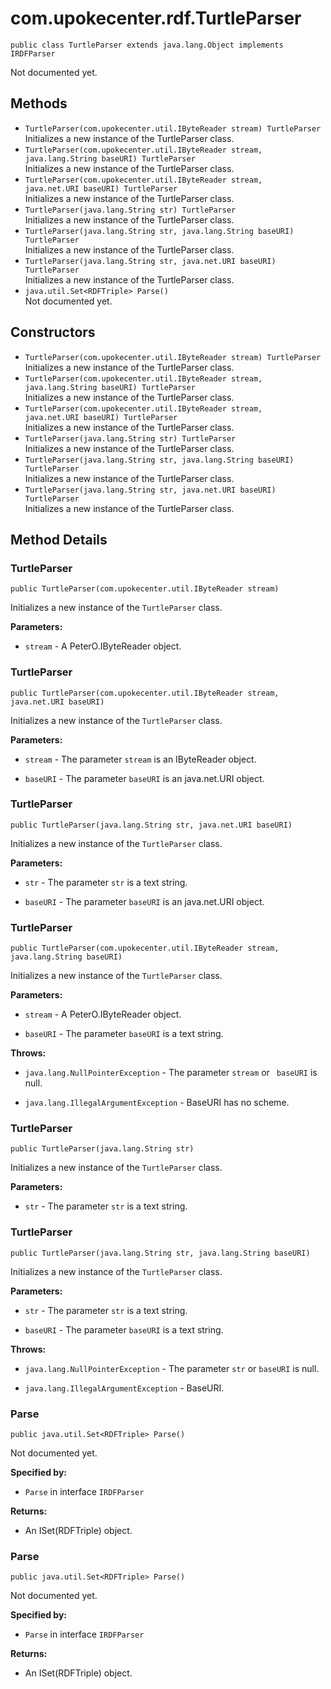 # com.upokecenter.rdf.TurtleParser

    public class TurtleParser extends java.lang.Object implements IRDFParser

Not documented yet.

## Methods

* `TurtleParser​(com.upokecenter.util.IByteReader stream) TurtleParser`<br>
 Initializes a new instance of the TurtleParser
 class.
* `TurtleParser​(com.upokecenter.util.IByteReader stream,
            java.lang.String baseURI) TurtleParser`<br>
 Initializes a new instance of the TurtleParser
 class.
* `TurtleParser​(com.upokecenter.util.IByteReader stream,
            java.net.URI baseURI) TurtleParser`<br>
 Initializes a new instance of the TurtleParser
 class.
* `TurtleParser​(java.lang.String str) TurtleParser`<br>
 Initializes a new instance of the TurtleParser
 class.
* `TurtleParser​(java.lang.String str,
            java.lang.String baseURI) TurtleParser`<br>
 Initializes a new instance of the TurtleParser
 class.
* `TurtleParser​(java.lang.String str,
            java.net.URI baseURI) TurtleParser`<br>
 Initializes a new instance of the TurtleParser
 class.
* `java.util.Set<RDFTriple> Parse()`<br>
 Not documented yet.

## Constructors

* `TurtleParser​(com.upokecenter.util.IByteReader stream) TurtleParser`<br>
 Initializes a new instance of the TurtleParser
 class.
* `TurtleParser​(com.upokecenter.util.IByteReader stream,
            java.lang.String baseURI) TurtleParser`<br>
 Initializes a new instance of the TurtleParser
 class.
* `TurtleParser​(com.upokecenter.util.IByteReader stream,
            java.net.URI baseURI) TurtleParser`<br>
 Initializes a new instance of the TurtleParser
 class.
* `TurtleParser​(java.lang.String str) TurtleParser`<br>
 Initializes a new instance of the TurtleParser
 class.
* `TurtleParser​(java.lang.String str,
            java.lang.String baseURI) TurtleParser`<br>
 Initializes a new instance of the TurtleParser
 class.
* `TurtleParser​(java.lang.String str,
            java.net.URI baseURI) TurtleParser`<br>
 Initializes a new instance of the TurtleParser
 class.

## Method Details

### TurtleParser
    public TurtleParser​(com.upokecenter.util.IByteReader stream)
Initializes a new instance of the <code>TurtleParser</code>
 class.

**Parameters:**

* <code>stream</code> - A PeterO.IByteReader object.

### TurtleParser
    public TurtleParser​(com.upokecenter.util.IByteReader stream, java.net.URI baseURI)
Initializes a new instance of the <code>TurtleParser</code>
 class.

**Parameters:**

* <code>stream</code> - The parameter <code>stream</code> is an IByteReader object.

* <code>baseURI</code> - The parameter <code>baseURI</code> is an java.net.URI object.

### TurtleParser
    public TurtleParser​(java.lang.String str, java.net.URI baseURI)
Initializes a new instance of the <code>TurtleParser</code>
 class.

**Parameters:**

* <code>str</code> - The parameter <code>str</code> is a text string.

* <code>baseURI</code> - The parameter <code>baseURI</code> is an java.net.URI object.

### TurtleParser
    public TurtleParser​(com.upokecenter.util.IByteReader stream, java.lang.String baseURI)
Initializes a new instance of the <code>TurtleParser</code>
 class.

**Parameters:**

* <code>stream</code> - A PeterO.IByteReader object.

* <code>baseURI</code> - The parameter <code>baseURI</code> is a text string.

**Throws:**

* <code>java.lang.NullPointerException</code> - The parameter <code>stream</code> or <code>
 baseURI</code> is null.

* <code>java.lang.IllegalArgumentException</code> - BaseURI has no scheme.

### TurtleParser
    public TurtleParser​(java.lang.String str)
Initializes a new instance of the <code>TurtleParser</code>
 class.

**Parameters:**

* <code>str</code> - The parameter <code>str</code> is a text string.

### TurtleParser
    public TurtleParser​(java.lang.String str, java.lang.String baseURI)
Initializes a new instance of the <code>TurtleParser</code>
 class.

**Parameters:**

* <code>str</code> - The parameter <code>str</code> is a text string.

* <code>baseURI</code> - The parameter <code>baseURI</code> is a text string.

**Throws:**

* <code>java.lang.NullPointerException</code> - The parameter <code>str</code> or <code>baseURI</code>
 is null.

* <code>java.lang.IllegalArgumentException</code> - BaseURI.

### Parse
    public java.util.Set<RDFTriple> Parse()
Not documented yet.

**Specified by:**

* <code>Parse</code> in interface <code>IRDFParser</code>

**Returns:**

* An ISet(RDFTriple) object.

### Parse
    public java.util.Set<RDFTriple> Parse()
Not documented yet.

**Specified by:**

* <code>Parse</code> in interface <code>IRDFParser</code>

**Returns:**

* An ISet(RDFTriple) object.
